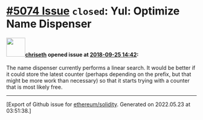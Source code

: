 # [\#5074 Issue](https://github.com/ethereum/solidity/issues/5074) `closed`: Yul: Optimize Name Dispenser

#### <img src="https://avatars.githubusercontent.com/u/9073706?v=4" width="50">[chriseth](https://github.com/chriseth) opened issue at [2018-09-25 14:42](https://github.com/ethereum/solidity/issues/5074):

The name dispenser currently performs a linear search. It would be better if it could store the latest counter (perhaps depending on the prefix, but that might be more work than necessary) so that it starts trying with a counter that is most likely free.




-------------------------------------------------------------------------------



[Export of Github issue for [ethereum/solidity](https://github.com/ethereum/solidity). Generated on 2022.05.23 at 03:51:38.]
